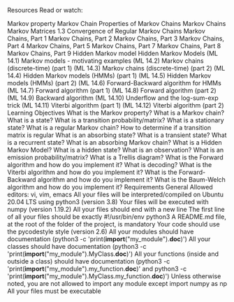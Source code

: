 Resources
Read or watch:

Markov property
Markov Chain
Properties of Markov Chains
Markov Chains
Markov Matrices
1.3 Convergence of Regular Markov Chains
Markov Chains, Part 1
Markov Chains, Part 2
Markov Chains, Part 3
Markov Chains, Part 4
Markov Chains, Part 5
Markov Chains, Part 7
Markov Chains, Part 8
Markov Chains, Part 9
Hidden Markov model
Hidden Markov Models
(ML 14.1) Markov models - motivating examples
(ML 14.2) Markov chains (discrete-time) (part 1)
(ML 14.3) Markov chains (discrete-time) (part 2)
(ML 14.4) Hidden Markov models (HMMs) (part 1)
(ML 14.5) Hidden Markov models (HMMs) (part 2)
(ML 14.6) Forward-Backward algorithm for HMMs
(ML 14.7) Forward algorithm (part 1)
(ML 14.8) Forward algorithm (part 2)
(ML 14.9) Backward algorithm
(ML 14.10) Underflow and the log-sum-exp trick
(ML 14.11) Viterbi algorithm (part 1)
(ML 14.12) Viterbi algorithm (part 2)
Learning Objectives
What is the Markov property?
What is a Markov chain?
What is a state?
What is a transition probability/matrix?
What is a stationary state?
What is a regular Markov chain?
How to determine if a transition matrix is regular
What is an absorbing state?
What is a transient state?
What is a recurrent state?
What is an absorbing Markov chain?
What is a Hidden Markov Model?
What is a hidden state?
What is an observation?
What is an emission probability/matrix?
What is a Trellis diagram?
What is the Forward algorithm and how do you implement it?
What is decoding?
What is the Viterbi algorithm and how do you implement it?
What is the Forward-Backward algorithm and how do you implement it?
What is the Baum-Welch algorithm and how do you implement it?
Requirements
General
Allowed editors: vi, vim, emacs
All your files will be interpreted/compiled on Ubuntu 20.04 LTS using python3 (version 3.8)
Your files will be executed with numpy (version 1.19.2)
All your files should end with a new line
The first line of all your files should be exactly #!/usr/bin/env python3
A README.md file, at the root of the folder of the project, is mandatory
Your code should use the pycodestyle style (version 2.6)
All your modules should have documentation (python3 -c 'print(__import__("my_module").__doc__)')
All your classes should have documentation (python3 -c 'print(__import__("my_module").MyClass.__doc__)')
All your functions (inside and outside a class) should have documentation (python3 -c 'print(__import__("my_module").my_function.__doc__)' and python3 -c 'print(__import__("my_module").MyClass.my_function.__doc__)')
Unless otherwise noted, you are not allowed to import any module except import numpy as np
All your files must be executable